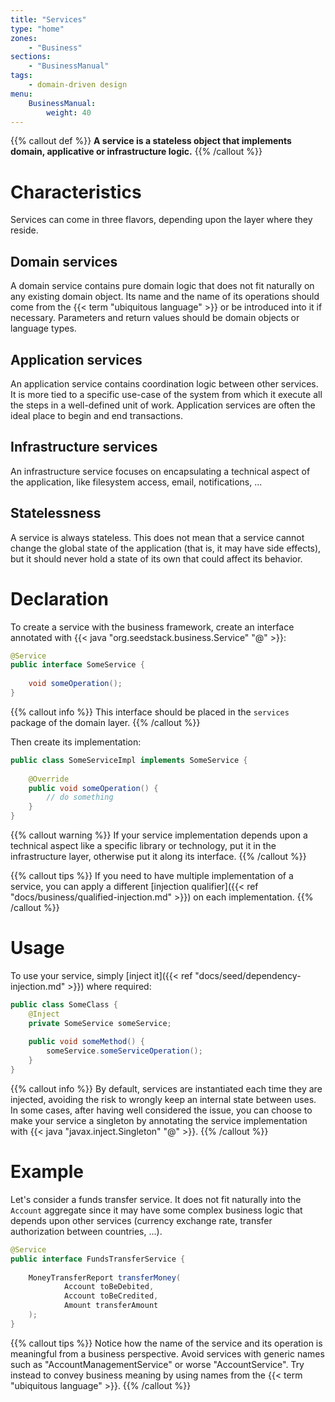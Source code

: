 ```yaml
---
title: "Services"
type: "home"
zones:
    - "Business"
sections:
    - "BusinessManual"
tags:
    - domain-driven design
menu:
    BusinessManual:
        weight: 40
---
```


{{% callout def %}}
**A service is a stateless object that implements domain, applicative or infrastructure logic.**
{{% /callout %}}
<!--more-->

# Characteristics

Services can come in three flavors, depending upon the layer where they reside.

## Domain services

A domain service contains pure domain logic that does not fit naturally on any existing domain object. Its name and the name 
of its operations should come from the {{< term "ubiquitous language" >}} or be introduced into it if necessary. 
Parameters and return values should be domain objects or language types.

## Application services

An application service contains coordination logic between other services. It is more tied to a specific use-case 
of the system from which it execute all the steps in a well-defined unit of work. Application services are often the 
ideal place to begin and end transactions.

## Infrastructure services

An infrastructure service focuses on encapsulating a technical aspect of the application, like filesystem access, 
email, notifications, ...   

## Statelessness

A service is always stateless. This does not mean that a service cannot change the global state of the application
(that is, it may have side effects), but it should never hold a state of its own that could affect its behavior.

# Declaration

To create a service with the business framework, create an interface annotated with {{< java "org.seedstack.business.Service" "@" >}}:

```java
@Service
public interface SomeService {
    
    void someOperation();
}
```

{{% callout info %}}
This interface should be placed in the `services` package of the domain layer.
{{% /callout %}}

Then create its implementation:

```java
public class SomeServiceImpl implements SomeService {
    
    @Override
    public void someOperation() {
        // do something        
    }
}
```

{{% callout warning %}}
If your service implementation depends upon a technical aspect like a specific library or technology, put it in the 
infrastructure layer, otherwise put it along its interface.
{{% /callout %}}

{{% callout tips %}}
If you need to have multiple implementation of a service, you can apply a different [injection qualifier]({{< ref "docs/business/qualified-injection.md" >}}) 
on each implementation. 
{{% /callout %}}

# Usage

To use your service, simply [inject it]({{< ref "docs/seed/dependency-injection.md" >}}) where required: 

```java
public class SomeClass {
    @Inject
    private SomeService someService;
    
    public void someMethod() {
        someService.someServiceOperation();        
    }
}
```

{{% callout info %}}
By default, services are instantiated each time they are injected, avoiding the risk to wrongly keep an internal state 
between uses. In some cases, after having well considered the issue, you can choose to make your service a singleton by
annotating the service implementation with {{< java "javax.inject.Singleton" "@" >}}.
{{% /callout %}}

# Example

Let's consider a funds transfer service. It does not fit naturally into the `Account` aggregate since it may have some complex
business logic that depends upon other services (currency exchange rate, transfer authorization between countries, ...).

```java
@Service
public interface FundsTransferService {
    
    MoneyTransferReport transferMoney(
            Account toBeDebited,
            Account toBeCredited,
            Amount transferAmount
    );
}
```

{{% callout tips %}}
Notice how the name of the service and its operation is meaningful from a business perspective. Avoid services with generic 
names such as "AccountManagementService" or worse "AccountService". Try instead to convey business meaning by using names
from the {{< term "ubiquitous language" >}}.
{{% /callout %}}
